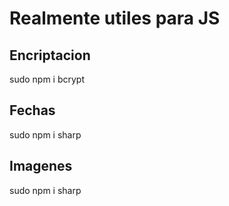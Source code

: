 # Realmente utiles para JS

## Encriptacion

sudo npm i bcrypt

## Fechas

sudo npm i sharp

## Imagenes

sudo npm i sharp
